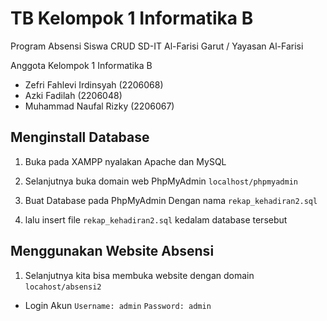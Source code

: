 # TB Kelompok 1 Informatika B
Program Absensi Siswa CRUD SD-IT Al-Farisi Garut / Yayasan Al-Farisi

Anggota Kelompok 1 Informatika B
- Zefri Fahlevi Irdinsyah (2206068)
- Azki Fadilah (2206048)
- Muhammad Naufal Rizky (2206067)

## Menginstall Database
1. Buka pada XAMPP nyalakan Apache dan MySQL

2. Selanjutnya buka domain web PhpMyAdmin
```localhost/phpmyadmin```

3. Buat Database pada PhpMyAdmin
Dengan nama ```rekap_kehadiran2.sql```
4. lalu insert file ```rekap_kehadiran2.sql``` kedalam database tersebut

## Menggunakan Website Absensi
1. Selanjutnya kita bisa membuka website dengan domain
```locahost/absensi2```

- Login Akun
```Username: admin```
```Password: admin```